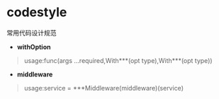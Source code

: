 # codestyle

常用代码设计规范

- **withOption** 
 >usage:func(args ...required,With***(opt type),With***(opt type))

- **middleware** 
 >usage:service = ***Middleware(middleware)(service)
